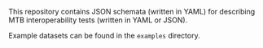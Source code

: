 This repository contains JSON schemata (written in YAML) for describing MTB interoperability tests (written in YAML or JSON).

Example datasets can be found in the `examples` directory.
